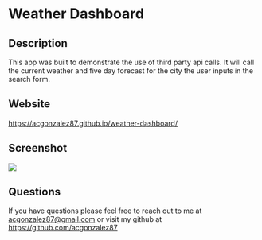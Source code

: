 # Weather Dashboard


## Description 
This app was built to demonstrate the use of third party api calls. It will call the current weather and five day forecast for the city the user inputs in the search form. 
 
## Website
https://acgonzalez87.github.io/weather-dashboard/

## Screenshot
<img src="https://i.imgur.com/tkYe1sD.png">


## Questions
If you have questions please feel free to reach out to me at acgonzalez87@gmail.com or visit my github at https://github.com/acgonzalez87
